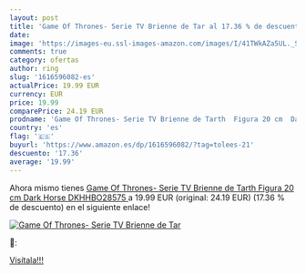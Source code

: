 ```yaml
---
layout: post
title: 'Game Of Thrones- Serie TV Brienne de Tar al 17.36 % de descuento'
date: 
image: 'https://images-eu.ssl-images-amazon.com/images/I/41TWkAZa5UL._SL200_.jpg'
comments: true
category: ofertas
author: ring
slug: '1616596082-es'
actualPrice: 19.99 EUR
currency: EUR
price: 19.99
comparePrice: 24.19 EUR
prodname: 'Game Of Thrones- Serie TV Brienne de Tarth  Figura 20 cm  Dark Horse DKHHBO28575 '
country: 'es'
flag: '🇪🇸'
buyurl: 'https://www.amazon.es/dp/1616596082/?tag=tolees-21'
descuento: '17.36'
average: '19.99'
---
```


Ahora mismo tienes [Game Of Thrones- Serie TV Brienne de Tarth  Figura 20 cm  Dark Horse DKHHBO28575 ](https://www.amazon.es/dp/1616596082/?tag=tolees-21) a 19.99 EUR (original: 24.19 EUR) (17.36 %  de descuento) en el siguiente enlace!

[![Game Of Thrones- Serie TV Brienne de Tar](https://images-eu.ssl-images-amazon.com/images/I/41TWkAZa5UL._SL200_.jpg)](https://www.amazon.es/dp/1616596082/?tag=tolees-21)

🔎:


[Visítala!!!](https://www.amazon.es/dp/1616596082/?tag=tolees-21)
